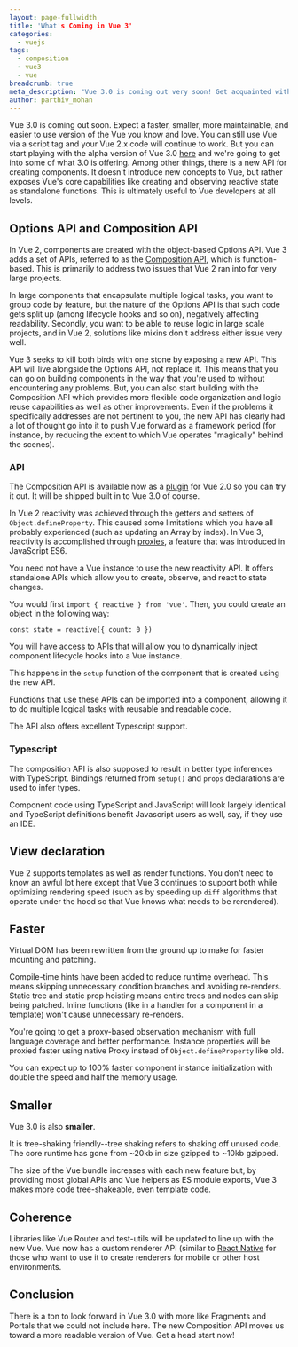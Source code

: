 ```yaml
---
layout: page-fullwidth
title: 'What's Coming in Vue 3'
categories:
  - vuejs
tags:
  - composition
  - vue3
  - vue
breadcrumb: true
meta_description: "Vue 3.0 is coming out very soon! Get acquainted with what's being offered--you might be inclined to get started with it prior to its release."
author: parthiv_mohan
---
```

Vue 3.0 is coming out soon. Expect a faster, smaller, more maintainable, and easier to use version of the Vue you know and love. You can still use Vue via a script tag and your Vue 2.x code will continue to work. But you can start playing with the alpha version of Vue 3.0 [here](https://github.com/vuejs/vue-next) and we're going to get into some of what 3.0 is offering. Among other things, there is a new API for creating components. It doesn't introduce new concepts to Vue, but rather exposes Vue's core capabilities like creating and observing reactive state as standalone functions. This is ultimately useful to Vue developers at all levels.

## Options API and Composition API

In Vue 2, components are created with the object-based Options API. Vue 3 adds a set of APIs, referred to as the [Composition API](https://vue-composition-api-rfc.netlify.com/), which is function-based. This is primarily to address two issues that Vue 2 ran into for very large projects.

In large components that encapsulate multiple logical tasks, you want to group code by feature, but the nature of the Options API is that such code gets split up (among lifecycle hooks and so on), negatively affecting readability. Secondly, you want to be able to reuse logic in large scale projects, and in Vue 2, solutions like mixins don't address either issue very well.

Vue 3 seeks to kill both birds with one stone by exposing a new API. This API will live alongside the Options API, not replace it. This means that you can go on building components in the way that you're used to without encountering any problems. But, you can also start building with the Composition API which provides more flexible code organization and logic reuse capabilities as well as other improvements. Even if the problems it specifically addresses are not pertinent to you, the new API has clearly had a lot of thought go into it to push Vue forward as a framework period (for instance, by reducing the extent to which Vue operates "magically" behind the scenes).

### API 

The Composition API is available now as a [plugin](https://github.com/vuejs/composition-api) for Vue 2.0 so you can try it out. It will be shipped built in to Vue 3.0 of course.

In Vue 2 reactivity was achieved through the getters and setters of `Object.defineProperty`. This caused some limitations which you have all probably experienced (such as updating an Array by index). In Vue 3, reactivity is accomplished through [proxies](https://developer.mozilla.org/en-US/docs/Web/JavaScript/Reference/Global_Objects/Proxy), a feature that was introduced in JavaScript ES6.

You need not have a Vue instance to use the new reactivity API. It offers standalone APIs which allow you to create, observe, and react to state changes.

You would first `import { reactive } from 'vue'`. Then, you could create an object in the following way:

`const state = reactive({ count: 0 })`

You will have access to APIs that will allow you to dynamically inject component lifecycle hooks into a Vue instance.

This happens in the `setup` function of the component that is created using the new API.

Functions that use these APIs can be imported into a component, allowing it to do multiple logical tasks with reusable and readable code.

The API also offers excellent Typescript support.

### Typescript

The composition API is also supposed to result in better type inferences with TypeScript. Bindings returned from `setup()` and `props` declarations are used to infer types.

Component code using TypeScript and JavaScript will look largely identical and TypeScript definitions benefit Javascript users as well, say, if they use an IDE.

## View declaration

Vue 2 supports templates as well as render functions. You don't need to know an awful lot here except that Vue 3 continues to support both while optimizing rendering speed (such as by speeding up `diff` algorithms that operate under the hood so that Vue knows what needs to be rerendered).

## Faster

Virtual DOM has been rewritten from the ground up to make for faster mounting and patching.

Compile-time hints have been added to reduce runtime overhead. This means skipping unnecessary condition branches and avoiding re-renders. Static tree and static prop hoisting means entire trees and nodes can skip being patched. Inline functions (like in a handler for a component in a template) won't cause unnecessary re-renders.

You're going to get a proxy-based observation mechanism with full language coverage and better performance. Instance properties will be proxied faster using native Proxy instead of `Object.defineProperty` like old.

You can expect up to 100% faster component instance initialization with double the speed and half the memory usage.

## Smaller

Vue 3.0 is also **smaller**.

It is tree-shaking friendly--tree shaking refers to shaking off unused code. The core runtime has gone from ~20kb in size gzipped to ~10kb gzipped.

The size of the Vue bundle increases with each new feature but, by providing most global APIs and Vue helpers as ES module exports, Vue 3 makes more code tree-shakeable, even template code.

## Coherence

Libraries like Vue Router and test-utils will be updated to line up with the new Vue. Vue now has a custom renderer API (similar to [React Native](https://reactnative.dev/) for those who want to use it to create renderers for mobile or other host environments.

## Conclusion

There is a ton to look forward in Vue 3.0 with more like Fragments and Portals that we could not include here. The new Composition API moves us toward a more readable version of Vue. Get a head start now! 
